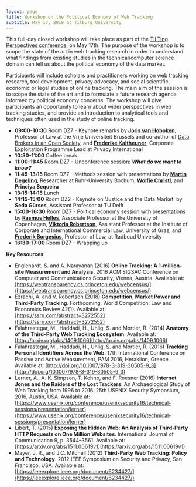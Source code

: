```yaml
---
layout: page
title: Workshop on the Political Economy of Web Tracking
subtitle: May 17, 2019 at Tilburg University
---
```


This full-day closed workshop will take place as part of the [TILTing Perspectives conference](http://www.tilburguniversity.edu/research/institutes-and-research-groups/tilt/events/tilting-perspectives/), on May 17th. The purpose of the workshop is to scope the state of the art in web tracking research in order to understand what findings from existing studies in the technical/computer science domain can tell us about the political economy of the data market.

Participants will include scholars and practitioners working on web tracking research, tool development, privacy advocacy, and social scientific, economic or legal studies of online tracking. The main aim of the session is to scope the state of the art and to formulate a future research agenda informed by political economy concerns. The workshop will give participants an opportunity to learn about wider perspectives in web tracking studies, and provide an introduction to analytical tools and techniques often used in the study of online tracking.

- **09:00-10:30** Room DZ7 - Keynote remarks by [**Joris van Hoboken**](http://www.jorisvanhoboken.nl/), Professor of Law at the Vrije Universiteit Brussels and co-author of [Data Brokers in an Open Society](https://www.opensocietyfoundations.org/reports/data-brokers-open-society), and [**Frederike Kaltheuner**](https://privacyinternational.org/people/914/frederike-kaltheuner), Corporate Exploitation Programme Lead at Privacy International    
- **10:30-11:00** Coffee break  
- **11:00-11:45** Room DZ7 - Unconference session: **_What do we want to know?_**  
- **11:45-13:15** Room DZ7 - Methods session with presentations by [**Martin Degeling**](https://martin.degeling.com/), Researcher at Ruhr-University Bochum, [**Wolfie Christl**](https://wolfie.crackedlabs.org), and **Princiya Sequeira**   
- **13:15-14:15** Lunch  
- **14:15-15:00** Room DZ2 - Keynote on 'Justice and the Data Market' by **Seda Gürses**, Assistant Professor at TU Delft  
- **15:00-16:30** Room DZ7 - Political economy session with presentations by [**Rasmus Helles**](https://mcc.ku.dk/staff/?pure=en/persons/149580), Associate Professor at the University of Copenhagen, [**Viktoria Robertson**](https://unternehmensrecht.uni-graz.at/de/institut/mitarbeiterinnen/robertson/), Assistant Professor at the Institute of Corporate and International Commercial Law, University of Graz, and [**Frederik Borgesius**](https://www.ivir.nl/employee/zuiderveen-borgesius), Professor of Law, at Radboud University  
- **16:30-17:00** Room DZ7 - Wrapping up

**Key Resources**:
- Englehardt, S. and A. Narayanan (2016) **Online Tracking: A 1-million-site Measurement and Analysis**. 2016 ACM SIGSAC Conference on Computer and Communications Security, Vienna, Austria. Available at: [https://webtransparency.cs.princeton.edu/webcensus/](https://webtransparency.cs.princeton.edu/webcensus/)
- Ezrachi, A. and V. Robertson (2018) **Competition, Market Power and Third-Party Tracking**. Forthcoming, World Competition: Law and Economics Review 42(1). Available at: [https://ssrn.com/abstract=3272552](https://ssrn.com/abstract=3272552)
- Falahrastegar, M., Haddadi, H., Uhlig, S. and Mortier, R. (2014) **Anatomy of the Third-Party Web Tracking Ecosystem**. Available at: [http://arxiv.org/abs/1409.1066](http://arxiv.org/abs/1409.1066)
- Falahrastegar, M., Haddadi, H., Uhlig, S. and Mortier, R. (2016) **Tracking Personal Identifiers Across the Web**. 17th International Conference on Passive and Active Measurement, PAM 2016, Heraklion, Greece. Available at: [http://doi.org/10.1007/978-3-319-30505-9_3](http://doi.org/10.1007/978-3-319-30505-9_3)
- Lerner, A., A. K. Simpson, T. Kohno, and F. Roesner (2016) **Internet Jones and the Raiders of the Lost Trackers**: An Archaeological Study of Web Tracking from 1996 to 2016. 25th USENIX Security Symposium, 2016, Austin, USA. Available at: [https://www.usenix.org/conference/usenixsecurity16/technical-sessions/presentation/lerner](https://www.usenix.org/conference/usenixsecurity16/technical-sessions/presentation/lerner)
- Libert, T. (2015) **Exposing the Hidden Web: An Analysis of Third-Party HTTP Requests on One Million Websites**. International Journal of Communication 9, p. 3544–3561. Available at: [https://arxiv.org/abs/1511.00619v1](https://arxiv.org/abs/1511.00619v1)
- Mayer, J. R., and J.C. Mitchell (2012) **Third-Party Web Tracking: Policy and Technology**. 2012 IEEE Symposium on Security and Privacy, San Francisco, USA. Available at: [https://ieeexplore.ieee.org/document/6234427/](https://ieeexplore.ieee.org/document/6234427/)
